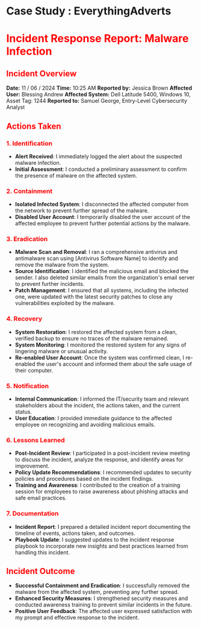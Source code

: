 # <span stale="color:blue"> Case Study : EverythingAdverts<span>
# <span style="color:red">Incident Response Report: Malware Infection</span>
## <span style="color:red">Incident Overview</span>
**Date:** 11 / 06 / 2024 
**Time:** 10:25 AM 
**Reported by:** Jessica Brown 
**Affected User:** Blessing Andrew 
**Affected System:** Dell Latitude 5400, Windows 10, Asset Tag: 1244
**Reported to:** Samuel George, Entry-Level Cybersecurity Analyst

## <span style="color:red">Actions Taken</span>

### <span style="color:red">1. Identification</span>
- **Alert Received**: I immediately logged the alert about the suspected malware infection.
- **Initial Assessment**: I conducted a preliminary assessment to confirm the presence of malware on the affected system.

### <span style="color:red">2. Containment</span>
- **Isolated Infected System**: I disconnected the affected computer from the network to prevent further spread of the malware.
- **Disabled User Account**: I temporarily disabled the user account of the affected employee to prevent further potential actions by the malware.

### <span style="color:red">3. Eradication</span>
- **Malware Scan and Removal**: I ran a comprehensive antivirus and antimalware scan using [Antivirus Software Name] to identify and remove the malware from the system.
- **Source Identification**: I identified the malicious email and blocked the sender. I also deleted similar emails from the organization's email server to prevent further incidents.
- **Patch Management**: I ensured that all systems, including the infected one, were updated with the latest security patches to close any vulnerabilities exploited by the malware.

### <span style="color:red">4. Recovery</span>
- **System Restoration**: I restored the affected system from a clean, verified backup to ensure no traces of the malware remained.
- **System Monitoring**: I monitored the restored system for any signs of lingering malware or unusual activity.
- **Re-enabled User Account**: Once the system was confirmed clean, I re-enabled the user's account and informed them about the safe usage of their computer.

### <span style="color:red">5. Notification</span>
- **Internal Communication**: I informed the IT/security team and relevant stakeholders about the incident, the actions taken, and the current status.
- **User Education**: I provided immediate guidance to the affected employee on recognizing and avoiding malicious emails.

### <span style="color:red">6. Lessons Learned</span>
- **Post-Incident Review**: I participated in a post-incident review meeting to discuss the incident, analyze the response, and identify areas for improvement.
- **Policy Update Recommendations**: I recommended updates to security policies and procedures based on the incident findings.
- **Training and Awareness**: I contributed to the creation of a training session for employees to raise awareness about phishing attacks and safe email practices.

### <span style="color:red">7. Documentation</span>
- **Incident Report**: I prepared a detailed incident report documenting the timeline of events, actions taken, and outcomes.
- **Playbook Update**: I suggested updates to the incident response playbook to incorporate new insights and best practices learned from handling this incident.

## <span style="color:red">Incident Outcome</span>
- **Successful Containment and Eradication**: I successfully removed the malware from the affected system, preventing any further spread.
- **Enhanced Security Measures**: I strengthened security measures and conducted awareness training to prevent similar incidents in the future.
- **Positive User Feedback**: The affected user expressed satisfaction with my prompt and effective response to the incident.
